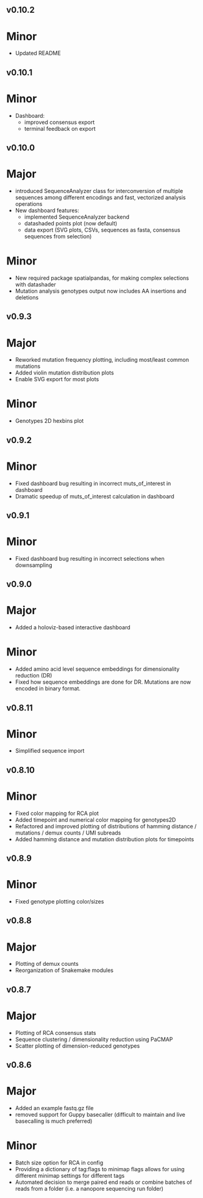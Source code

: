 ## v0.10.2
# Minor
   - Updated README

## v0.10.1
# Minor
 - Dashboard:
    - improved consensus export
    - terminal feedback on export

## v0.10.0
# Major
 - introduced SequenceAnalyzer class for interconversion of multiple sequences
    among different encodings and fast, vectorized analysis operations
 - New dashboard features:
    - implemented SequenceAnalyzer backend
    - datashaded points plot (now default)
    - data export (SVG plots, CSVs, sequences as fasta, consensus sequences from selection)
# Minor
 - New required package spatialpandas, for making complex selections with datashader
 - Mutation analysis genotypes output now includes AA insertions and deletions

## v0.9.3
# Major
 - Reworked mutation frequency plotting, including most/least common mutations
 - Added violin mutation distribution plots
 - Enable SVG export for most plots 
# Minor
 - Genotypes 2D hexbins plot

## v0.9.2
# Minor
 - Fixed dashboard bug resulting in incorrect muts_of_interest in dashboard
 - Dramatic speedup of muts_of_interest calculation in dashboard

## v0.9.1
# Minor
 - Fixed dashboard bug resulting in incorrect selections when downsampling

## v0.9.0
# Major
 - Added a holoviz-based interactive dashboard
# Minor
 - Added amino acid level sequence embeddings for dimensionality reduction (DR)
 - Fixed how sequence embeddings are done for DR. Mutations are now encoded in binary format.

## v0.8.11
# Minor
 - Simplified sequence import

## v0.8.10
# Minor
 - Fixed color mapping for RCA plot
 - Added timepoint and numerical color mapping for genotypes2D
 - Refactored and improved plotting of distributions of hamming distance / mutations / demux counts / UMI subreads
 - Added hamming distance and mutation distribution plots for timepoints

## v0.8.9
# Minor
 - Fixed genotype plotting color/sizes

## v0.8.8
# Major
 - Plotting of demux counts
 - Reorganization of Snakemake modules

## v0.8.7
# Major
- Plotting of RCA consensus stats
- Sequence clustering / dimensionality reduction using PaCMAP
- Scatter plotting of dimension-reduced genotypes

## v0.8.6
# Major
- Added an example fastq.gz file
- removed support for Guppy basecaller (difficult to maintain and live basecalling is much preferred)
# Minor
- Batch size option for RCA in config
- Providing a dictionary of tag:flags to minimap flags allows for using different minimap settings for different tags
- Automated decision to merge paired end reads or combine batches of reads from a folder (i.e. a nanopore sequencing run folder)
